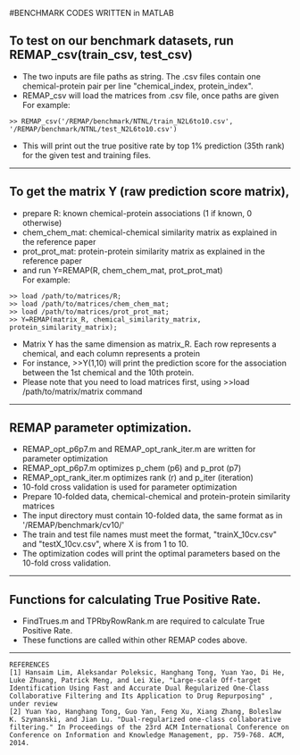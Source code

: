 #BENCHMARK CODES WRITTEN in MATLAB</br>

## To test on our benchmark datasets, run REMAP_csv(train_csv, test_csv)</br>
* The two inputs are file paths as string. The .csv files contain one chemical-protein pair per line "chemical_index, protein_index".</br>
* REMAP_csv will load the matrices from .csv file, once paths are given</br>
For example:</br>
```
>> REMAP_csv('/REMAP/benchmark/NTNL/train_N2L6to10.csv', '/REMAP/benchmark/NTNL/test_N2L6to10.csv')
```
* This will print out the true positive rate by top 1% prediction (35th rank) for the given test and training files.</br>
--------

## To get the matrix Y (raw prediction score matrix), </br>
 * prepare R: known chemical-protein associations (1 if known, 0 otherwise)</br>
 * chem_chem_mat: chemical-chemical similarity matrix as explained in the reference paper</br>
 * prot_prot_mat: protein-protein similarity matrix as explained in the reference paper</br>
 * and run Y=REMAP(R, chem_chem_mat, prot_prot_mat)</br>
For example:</br>
```
>> load /path/to/matrices/R;
>> load /path/to/matrices/chem_chem_mat;
>> load /path/to/matrices/prot_prot_mat;
>> Y=REMAP(matrix_R, chemical_similarity_matrix, protein_similarity_matrix);
```
 * Matrix Y has the same dimension as matrix_R. Each row represents a chemical, and each column represents a protein</br>
 * For instance, >>Y(1,10) will print the prediction score for the association between the 1st chemical and the 10th protein.
 * Please note that you need to load matrices first, using >>load /path/to/matrix/matrix command</br>

--------

## REMAP parameter optimization.</br>
 * REMAP_opt_p6p7.m and REMAP_opt_rank_iter.m are written for parameter optimization</br>
 * REMAP_opt_p6p7.m optimizes p_chem (p6) and p_prot (p7)</br>
 * REMAP_opt_rank_iter.m optimizes rank (r) and p_iter (iteration)</br>
 * 10-fold cross validation is used for parameter optimization</br>
 * Prepare 10-folded data, chemical-chemical and protein-protein similarity matrices</br>
 * The input directory must contain 10-folded data, the same format as in '/REMAP/benchmark/cv10/'</br>
 * The train and test file names must meet the format, "trainX_10cv.csv" and "testX_10cv.csv", where X is from 1 to 10.</br>
 * The optimization codes will print the optimal parameters based on the 10-fold cross validation.</br>

--------

## Functions for calculating True Positive Rate.</br>
 * FindTrues.m and TPRbyRowRank.m are required to calculate True Positive Rate.</br>
 * These functions are called within other REMAP codes above.</br>

--------


```
REFERENCES
[1] Hansaim Lim, Aleksandar Poleksic, Hanghang Tong, Yuan Yao, Di He, Luke Zhuang, Patrick Meng, and Lei Xie, "Large-scale Off-target Identification Using Fast and Accurate Dual Regularized One-Class Collaborative Filtering and Its Application to Drug Repurposing" , under review
[2] Yuan Yao, Hanghang Tong, Guo Yan, Feng Xu, Xiang Zhang, Boleslaw K. Szymanski, and Jian Lu. "Dual-regularized one-class collaborative filtering." In Proceedings of the 23rd ACM International Conference on Conference on Information and Knowledge Management, pp. 759-768. ACM, 2014.
```
